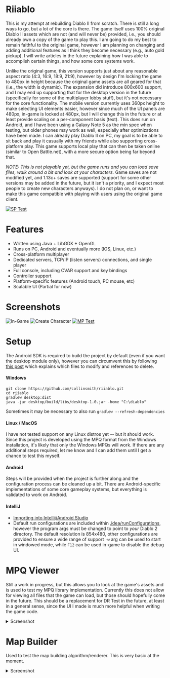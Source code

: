 # Riiablo
This is my attempt at rebuilding Diablo II from scratch. There is still a long
ways to go, but a lot of the core is there. The game itself uses 100% original
Diablo II assets which are not (and will never be) provided, i.e., you should
already own a copy of the game to play this. I am going to do my best to remain
faithful to the original game, however I am planning on changing and adding
additional features as I think they become necessary (e.g., auto gold pickup).
I will write articles in the future explaining how I was able to accomplish
certain things, and how some core systems work.

Unlike the original game, this version supports just about any reasonable
aspect ratio (4:3, 16:9, 18:9, 21:9), however by design I'm locking the game to
480px in height because the original game assets are all geared for that (i.e.,
the width is dynamic). The expansion did introduce 800x600 support, and I may
end up supporting that for the desktop version in the future (specifically for
some of the multiplayer lobby stuff), but it's not necessary for the core
functionality. The mobile version currently uses 360px height to make selecting
UI elements easier, however since much of the UI panels are 480px, in-game is
locked at 480px, but I will change this in the future or at least provide
scaling on a per-component basis (text). This does run on Android, and I have
been using a Galaxy Note 5 as the min spec when testing, but older phones may
work as well, especially after optimizations have been made. I can already play
Diablo II on PC, my goal is to be able to sit back and play it casually with my
friends while also supporting cross-platform play. This game supports local
play that can then be taken online (similar to Open Battle.net), with a more
secure option being far beyond that.

*NOTE: This is not playable yet, but the game runs and you can load save files,
walk around a bit and look at your characters.* Game saves are not modified
yet, and 1.13c+ saves are supported (support for some other versions may be
added in the future, but it isn't a priority, and I expect most people to
create new characters anyways). I do not plan on, or want to make this game
compatible with playing with users using the original game client.

[![SP Test](https://media.giphy.com/media/Lmwarnns5D8dQfhbEV/giphy.gif)](https://www.youtube.com/watch?v=eAusi7BcS6A)

# Features
- Written using Java + LibGDX + OpenGL
- Runs on PC, Android and eventually more (IOS, Linux, etc.)
- Cross-platform multiplayer
- Dedicated servers, TCP/IP (listen servers) connections, and single player
- Full console, including CVAR support and key bindings
- Controller support
- Platform-specific features (Android touch, PC mouse, etc)
- Scalable UI (Partial for now)

# Screenshots
![In-Game](https://raw.githubusercontent.com/collinsmith/diablo/master/screenshots/Clipboard-1.png)
![Create Character](https://raw.githubusercontent.com/collinsmith/diablo/master/screenshots/Clipboard-2.png)
[![MP Test](https://media.giphy.com/media/U7aXAwLcaQM0lxvPVY/giphy.gif)](https://www.youtube.com/watch?v=B2XhiS_JbIA)

# Setup
The Android SDK is required to build the project by default (even if you want
the desktop module only), however you can circumvent this by following
[this post](https://github.com/collinsmith/riiablo/issues/6#issuecomment-465661949)
which explains which files to modify and references to delete.

#### Windows
```$etc
git clone https://github.com/collinsmith/riiablo.git
cd riiablo
gradlew desktop:dist
java -jar desktop/build/libs/desktop-1.0.jar -home "C:\diablo"
```
Sometimes it may be necessary to also run `gradlew --refresh-dependencies`

#### Linux / MacOS
I have not tested support on any Linux distros yet -- but it should work. Since
this project is developed using the MPQ format from the Windows installation,
it's likely that only the Windows MPQs will work. If there are any additional
steps required, let me know and I can add them until I get a chance to test
this myself.

#### Android
Steps will be provided when the project is further along and the configuration
process can be cleaned up a bit. There are Android-specific implementations of
some core gameplay systems, but everything is validated to work on Android.

#### IntelliJ
- [Importing into Intellij/Android Studio](https://libgdx.badlogicgames.com/documentation/gettingstarted/Importing%20into%20IDE.html#intellij)
- Default run configurations are included within [.idea/runConfigurations](https://github.com/collinsmith/riiablo/tree/master/.idea/runConfigurations),
however the program args must be changed to point to _your_ Diablo 2 directory.
The default resolution is 854x480, other configurations are provided to ensure
a wide range of support `-w` arg can be used to start in windowed mode, while
`F12` can be used in-game to disable the debug UI.

# MPQ Viewer
Still a work in progress, but this allows you to look at the game's assets and
is used to test my MPQ library implementation. Currently this does not allow
for viewing all files that the game can load, but those should hopefully come
in the future. This should be a replacement for DR Test in the future, at least
in a general sense, since the UI I made is much more helpful when writing the
game code.
<details>
	<summary>Screenshot</summary>
	<img src="https://raw.githubusercontent.com/collinsmith/diablo/master/screenshots/Clipboard-3.png" alt="MPQ Viewer">
</details>

# Map Builder
Used to test the map building algorithm/renderer. This is very basic at the
moment.
<details>
	<summary>Screenshot</summary>
	<img src="https://raw.githubusercontent.com/collinsmith/diablo/master/screenshots/Clipboard-4.png" alt="Map Builder">
</details>